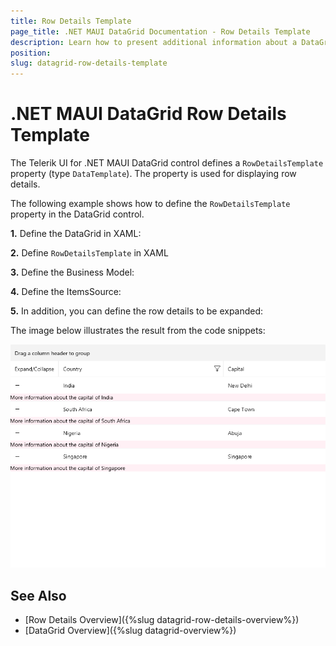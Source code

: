 ```yaml
---
title: Row Details Template
page_title: .NET MAUI DataGrid Documentation - Row Details Template
description: Learn how to present additional information about a DataGrid row by using the row details functionality.
position: 
slug: datagrid-row-details-template
---
```


# .NET MAUI DataGrid Row Details Template

The Telerik UI for .NET MAUI DataGrid control defines a `RowDetailsTemplate` property (type `DataTemplate`). The property is used for displaying row details. 



The following example shows how to define the `RowDetailsTemplate` property in the DataGrid control.

**1.** Define the DataGrid in XAML:

<snippet id='datagrid-rowdetails'/>

**2.** Define `RowDetailsTemplate` in XAML

<snippet id='datagrid-rowdetails-template'/>

**3.** Define the Business Model:

<snippet id='datagrid-business-model'/>

**4.** Define the ItemsSource:

<snippet id='datagrid-items-source'/>

**5.** In addition, you can define the row details to be expanded:

<snippet id='datagrid-expand-rowdetails'/>

The image below illustrates the result from the code snippets:

![DataGrid RowDetailsTemplate](../row-details/images/datagrid-rowdetails-template.png)


## See Also

 - [Row Details Overview]({%slug datagrid-row-details-overview%})
 - [DataGrid Overview]({%slug datagrid-overview%})
